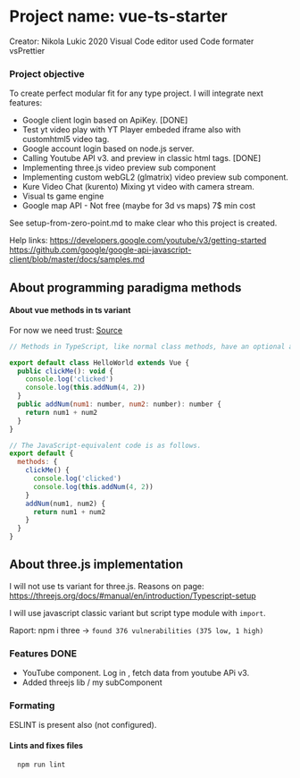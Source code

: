 # Project name: vue-ts-starter #
 Creator: Nikola Lukic 2020
 Visual Code editor used
 Code formater vsPrettier

### Project objective ###

 To create perfect modular fit for any type project.
  I will integrate next features:

  - Google client login based on  ApiKey. [DONE]
  - Test yt video play with YT Player embeded iframe
    also with customhtml5 video tag.
  - Google account login based on node.js server.
  - Calling Youtube API v3. and preview in classic html tags. [DONE]
  - Implementing three.js video preview sub component
  - Implementing custom webGL2 (glmatrix) video preview sub component.
  - Kure Video Chat (kurento) Mixing yt video with camera stream.
  - Visual ts game engine
  - Google map API - Not free (maybe for 3d vs maps)
    7$ min cost

 See setup-from-zero-point.md to make clear who this project is created.

 Help links:
 https://developers.google.com/youtube/v3/getting-started
 https://github.com/google/google-api-javascript-client/blob/master/docs/samples.md


## About programming paradigma methods ##

####  About vue methods in ts variant ####

For now we need trust:
[Source](https://blog.logrocket.com/how-to-write-a-vue-js-app-completely-in-typescript)

```javascript
// Methods in TypeScript, like normal class methods, have an optional access modifier.

export default class HelloWorld extends Vue {
  public clickMe(): void {
    console.log('clicked')
    console.log(this.addNum(4, 2))
  }
  public addNum(num1: number, num2: number): number {
    return num1 + num2
  }
}

// The JavaScript-equivalent code is as follows.
export default {
  methods: {
    clickMe() {
      console.log('clicked')
      console.log(this.addNum(4, 2))
    }
    addNum(num1, num2) {
      return num1 + num2
    }
  }
}
```

## About three.js implementation ##

I will not use ts variant for three.js.
Reasons on page:
https://threejs.org/docs/#manual/en/introduction/Typescript-setup

I will use javascript classic variant but script type module with `import`.

Raport:
npm i three ->
```found 376 vulnerabilities (375 low, 1 high)```

### Features DONE ###

  - YouTube component. Log in , fetch data from youtube APi v3.
  - Added threejs lib / my subComponent

### Formating ###

 ESLINT is present also (not configured).

#### Lints and fixes files ####

```bash
  npm run lint
```
